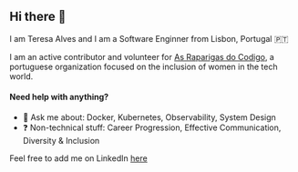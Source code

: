 ## Hi there 👋

I am Teresa Alves and I am a Software Enginner from Lisbon, Portugal 🇵🇹

I am an active contributor and volunteer for [As Raparigas do Codigo](https://raparigasdocodigo.pt/), a portuguese organization focused on the inclusion of women in the tech world.

#### Need help with anything?

- 💬 Ask me about: Docker, Kubernetes, Observability, System Design
- ❓ Non-technical stuff: Career Progression, Effective Communication, Diversity & Inclusion

Feel free to add me on LinkedIn [here](https://www.linkedin.com/teresalves)

<!--
**teresalves/teresalves** is a ✨ _special_ ✨ repository because its `README.md` (this file) appears on your GitHub profile.

Here are some ideas to get you started:

- 🔭 I’m currently working on ...
- 🌱 I’m currently learning ...
- 👯 I’m looking to collaborate on ...
- 🤔 I’m looking for help with ...
- 💬 Ask me about ...
- 📫 How to reach me: ...
- 😄 Pronouns: ...
- ⚡ Fun fact: ...
-->
